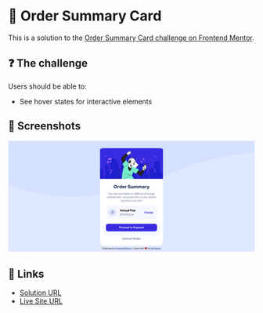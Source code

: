 # 🛒 Order Summary Card

This is a solution to the [Order Summary Card challenge on Frontend Mentor](https://www.frontendmentor.io/challenges/order-summary-component-QlPmajDUj).

## ❓ The challenge

Users should be able to:

- See hover states for interactive elements

## 📸 Screenshots

![main](./images/screenshot.png)

## 🔗 Links

- [Solution URL](https://www.frontendmentor.io/solutions/order-summary-component-using-scss-css-flexbox-B1P3Of0r5)
- [Live Site URL](https://order-summary-component-aax.pages.dev/)

